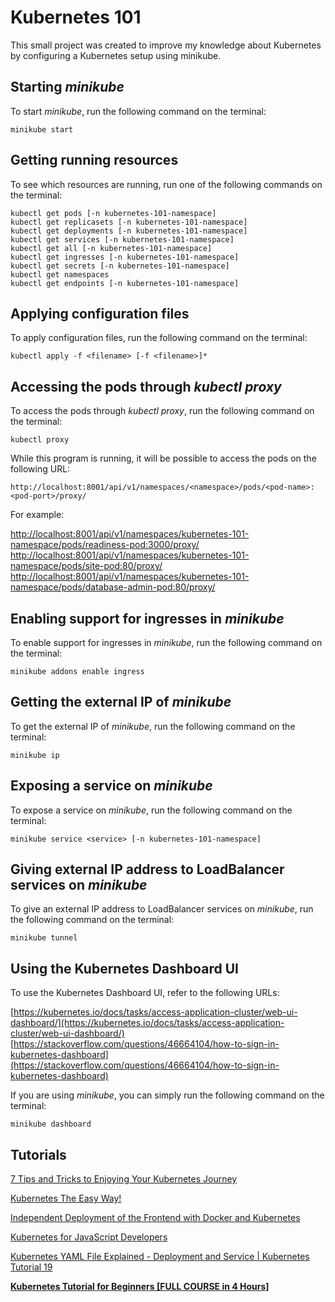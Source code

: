 # Kubernetes 101

This small project was created to improve my knowledge about Kubernetes by configuring a Kubernetes setup using minikube.

## Starting *minikube*

To start *minikube*, run the following command on the terminal:
```
minikube start
```

## Getting running resources

To see which resources are running, run one of the following commands on the terminal:
```
kubectl get pods [-n kubernetes-101-namespace]
kubectl get replicasets [-n kubernetes-101-namespace]
kubectl get deployments [-n kubernetes-101-namespace]
kubectl get services [-n kubernetes-101-namespace]
kubectl get all [-n kubernetes-101-namespace]
kubectl get ingresses [-n kubernetes-101-namespace]
kubectl get secrets [-n kubernetes-101-namespace]
kubectl get namespaces
kubectl get endpoints [-n kubernetes-101-namespace]
```

## Applying configuration files

To apply configuration files, run the following command on the terminal:
```
kubectl apply -f <filename> [-f <filename>]*
```

## Accessing the pods through *kubectl proxy*

To access the pods through *kubectl proxy*, run the following command on the terminal:
```
kubectl proxy
```

While this program is running, it will be possible to access the pods on the following URL:
```
http://localhost:8001/api/v1/namespaces/<namespace>/pods/<pod-name>:<pod-port>/proxy/
```
For example:

[http://localhost:8001/api/v1/namespaces/kubernetes-101-namespace/pods/readiness-pod:3000/proxy/](http://localhost:8001/api/v1/namespaces/kubernetes-101-namespace/pods/readiness-pod:3000/proxy/)
[http://localhost:8001/api/v1/namespaces/kubernetes-101-namespace/pods/site-pod:80/proxy/](http://localhost:8001/api/v1/namespaces/kubernetes-101-namespace/pods/site-pod:80/proxy/)
[http://localhost:8001/api/v1/namespaces/kubernetes-101-namespace/pods/database-admin-pod:80/proxy/](http://localhost:8001/api/v1/namespaces/kubernetes-101-namespace/pods/database-admin-pod:80/proxy/)


## Enabling support for ingresses in *minikube*

To enable support for ingresses in *minikube*, run the following command on the terminal:
```
minikube addons enable ingress
```

## Getting the external IP of *minikube*

To get the external IP of *minikube*, run the following command on the terminal:
```
minikube ip
```

## Exposing a service on *minikube*

To expose a service on *minikube*, run the following command on the terminal:
```
minikube service <service> [-n kubernetes-101-namespace]
```

## Giving external IP address to LoadBalancer services on *minikube*

To give an external IP address to LoadBalancer services on *minikube*, run the following command on the terminal:
```
minikube tunnel
```

## Using the Kubernetes Dashboard UI

To use the Kubernetes Dashboard UI, refer to the following URLs:

[https://kubernetes.io/docs/tasks/access-application-cluster/web-ui-dashboard/](https://kubernetes.io/docs/tasks/access-application-cluster/web-ui-dashboard/)
[https://stackoverflow.com/questions/46664104/how-to-sign-in-kubernetes-dashboard](https://stackoverflow.com/questions/46664104/how-to-sign-in-kubernetes-dashboard)

If you are using *minikube*, you can simply run the following command on the terminal:
```
minikube dashboard
```

## Tutorials

[7 Tips and Tricks to Enjoying Your Kubernetes Journey](https://www.youtube.com/watch?v=RRCzgVI4ptY)

[Kubernetes The Easy Way!](https://www.youtube.com/watch?v=kOa_llowQ1c)

[Independent Deployment of the Frontend with Docker and Kubernetes](https://www.youtube.com/watch?v=Td7w0_nD5_4)

[Kubernetes for JavaScript Developers](https://www.youtube.com/watch?v=Zd85lFlm1pU)

[Kubernetes YAML File Explained - Deployment and Service | Kubernetes Tutorial 19](https://www.youtube.com/watch?v=qmDzcu5uY1I)

[**Kubernetes Tutorial for Beginners [FULL COURSE in 4 Hours]**](https://www.youtube.com/watch?v=X48VuDVv0do)
